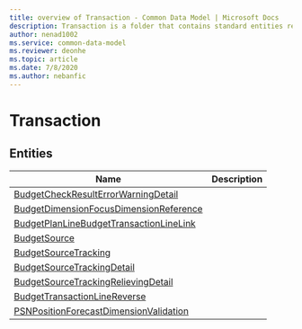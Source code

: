 ```yaml
---
title: overview of Transaction - Common Data Model | Microsoft Docs
description: Transaction is a folder that contains standard entities related to the Common Data Model.
author: nenad1002
ms.service: common-data-model
ms.reviewer: deonhe
ms.topic: article
ms.date: 7/8/2020
ms.author: nebanfic
---
```


# Transaction


## Entities

|Name|Description|
|---|---|
|[BudgetCheckResultErrorWarningDetail](BudgetCheckResultErrorWarningDetail.md)||
|[BudgetDimensionFocusDimensionReference](BudgetDimensionFocusDimensionReference.md)||
|[BudgetPlanLineBudgetTransactionLineLink](BudgetPlanLineBudgetTransactionLineLink.md)||
|[BudgetSource](BudgetSource.md)||
|[BudgetSourceTracking](BudgetSourceTracking.md)||
|[BudgetSourceTrackingDetail](BudgetSourceTrackingDetail.md)||
|[BudgetSourceTrackingRelievingDetail](BudgetSourceTrackingRelievingDetail.md)||
|[BudgetTransactionLineReverse](BudgetTransactionLineReverse.md)||
|[PSNPositionForecastDimensionValidation](PSNPositionForecastDimensionValidation.md)||

